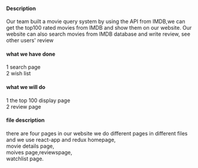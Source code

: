 #### Description
Our team built a movie query system by using the API from IMDB,we can get the top100 rated movies from IMDB and show them on our website.
Our website can also search movies from IMDB database  and write review, see other users' review
#### what we have done
1 search page  
2 wish list
#### what we will do
1 the top 100 display page  
2 review page
#### file description
there are four pages in our website  we do different pages in different files and we use react-app and redux
homepage,    
movie details page,   
moives page,reviewspage,  
watchlist page.
